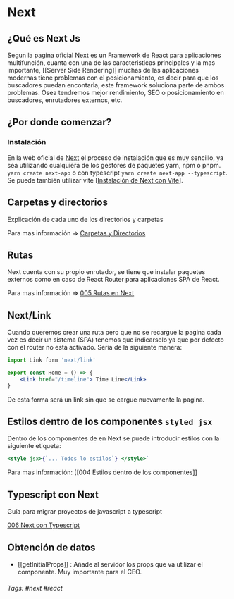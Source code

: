 
# Next

## ¿Qué es Next Js

Segun la pagina oficial Next es un Framework de React para aplicaciones multifunción, cuanta con una de las caracteristicas principales y la mas importante, [[Server Side Rendering]] muchas de las aplicaciones modernas tiene problemas con el posicionamiento, es decir para que los buscadores puedan encontarla, este framework soluciona parte de ambos problemas. Osea tendremos mejor rendimiento, SEO o posicionamiento en buscadores, enrutadores externos, etc.

## ¿Por donde comenzar?

### Instalación

En la web oficial de [Next](https://nextjs.org/docs/getting-started) el proceso de instalación que es muy sencillo, ya sea utilizando cualquiera de los gestores de paquetes yarn, npm o pnpm.
` yarn create next-app` o con typescript `yarn create next-app --typescript`.
Se puede también utilizar vite [[Instalación de Next con Vite]()].

## Carpetas y directorios

Explicación de cada uno de los directorios y carpetas 

Para mas información =>  [Carpetas y Directorios](002%20Carpetas%20y%20Directorios.md)

## Rutas

Next cuenta con su propio enrutador, se tiene que instalar paquetes externos como en caso de React Router para aplicaciones SPA de React. 

Para mas información => [005 Rutas en Next](005%20Rutas%20en%20Next.md)

## Next/Link

Cuando queremos crear una ruta pero que no se recargue la pagina cada vez es decir un sistema (SPA) tenemos que indicarselo ya que por defecto con el router no está activado. Seria de la siguiente manera:

```jsx
import Link form 'next/link'

export const Home = () => {
	<Link href="/timeline"> Time Line</Link>
}

```

De esta forma será un link sin que se cargue nuevamente la pagina.

## Estilos dentro de los componentes `styled jsx`

Dentro de los componentes de en Next se puede introducir estilos con la siguiente etiqueta:

```jsx
<style jsx>{`... Todos lo estilos`} </style>`
```

Para mas información: [[004 Estilos dentro de los componentes]] 

## Typescript con Next

Guía para migrar proyectos de javascript a typescript 

[006 Next con Typescript](006%20Next%20con%20Typescript.md)
## Obtención de datos

- [[getInitialProps]] : Añade al servidor los props que va utilizar el componente. Muy importante para el CEO. 



###### Tags: #next #react 